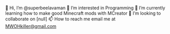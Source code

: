 👋 Hi, I’m @superbeelavaman
👀 I’m interested in Programming
🌱 I’m currently learning how to make good Minecraft mods with MCreator
💞️ I’m looking to collaborate on [null]
📫 How to reach me email me at MWOHkiller@gmail.com

<!---
superbeelavaman/superbeelavaman is a ✨ special ✨ repository because its `README.md` (this file) appears on your GitHub profile.
You can click the Preview link to take a look at your changes.
--->
